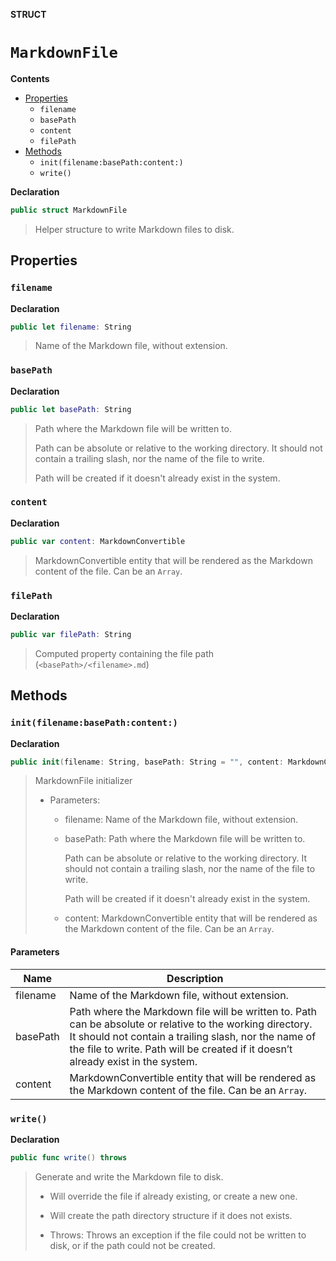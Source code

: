 **STRUCT**
# `MarkdownFile`

**Contents**
- [Properties](#properties)
  - `filename`
  - `basePath`
  - `content`
  - `filePath`
- [Methods](#methods)
  - `init(filename:basePath:content:)`
  - `write()`

**Declaration**
```swift
public struct MarkdownFile
```



> Helper structure to write Markdown files to disk.

## Properties
### `filename`

**Declaration**
```swift
public let filename: String
```



> Name of the Markdown file, without extension.

### `basePath`

**Declaration**
```swift
public let basePath: String
```



> Path where the Markdown file will be written to.
>
> Path can be absolute or relative to the working directory. It should
> not contain a trailing slash, nor the name of the file to write.
>
> Path will be created if it doesn't already exist in the system.

### `content`

**Declaration**
```swift
public var content: MarkdownConvertible
```



> MarkdownConvertible entity that will be rendered
> as the Markdown content of the file. Can be an `Array`.

### `filePath`

**Declaration**
```swift
public var filePath: String
```



> Computed property containing the file path (`<basePath>/<filename>.md`)

## Methods
### `init(filename:basePath:content:)`

**Declaration**
```swift
public init(filename: String, basePath: String = "", content: MarkdownConvertible)
```



> MarkdownFile initializer
>
> - Parameters:
>   - filename: Name of the Markdown file, without extension.
>   - basePath: Path where the Markdown file will be written to.
>
>        Path can be absolute or relative to the working directory. It should
>        not contain a trailing slash, nor the name of the file to write.
>
>        Path will be created if it doesn't already exist in the system.
>
>   - content: MarkdownConvertible entity that will be rendered
>        as the Markdown content of the file. Can be an `Array`.

#### Parameters
| Name | Description |
| ---- | ----------- |
| filename | Name of the Markdown file, without extension. |
| basePath | Path where the Markdown file will be written to. Path can be absolute or relative to the working directory. It should not contain a trailing slash, nor the name of the file to write. Path will be created if it doesn’t already exist in the system. |
| content | MarkdownConvertible entity that will be rendered as the Markdown content of the file. Can be an `Array`. |

### `write()`

**Declaration**
```swift
public func write() throws
```



> Generate and write the Markdown file to disk.
>
> - Will override the file if already existing, or create a new one.
> - Will create the path directory structure if it does not exists.
>
> - Throws: Throws an exception if the file could not be written to disk, or
>           if the path could not be created.

